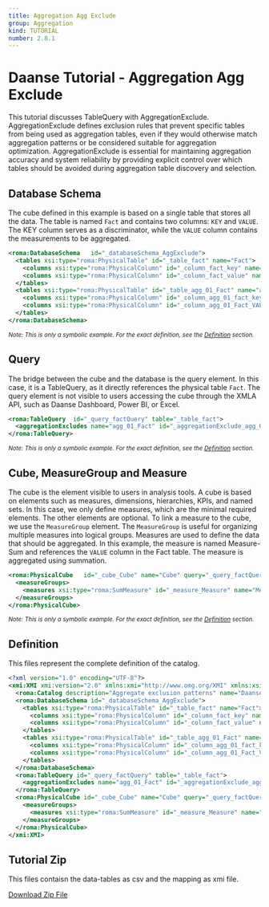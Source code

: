```yaml
---
title: Aggregation Agg Exclude
group: Aggregation
kind: TUTORIAL
number: 2.8.1
---
```

# Daanse Tutorial - Aggregation Agg Exclude

This tutorial discusses TableQuery with AggregationExclude.
AggregationExclude defines exclusion rules that prevent specific tables from being used as aggregation tables,
even if they would otherwise match aggregation patterns or be considered suitable for aggregation optimization.
AggregationExclude is essential for maintaining aggregation accuracy and system reliability by providing explicit
control over which tables should be avoided during aggregation table discovery and selection.


## Database Schema

The cube defined in this example is based on a single table that stores all the data. The table is named `Fact` and contains two columns: `KEY` and `VALUE`.
The KEY column serves as a discriminator, while the `VALUE` column contains the measurements to be aggregated.


```xml
<roma:DatabaseSchema   id="_databaseSchema_AggExclude">
  <tables xsi:type="roma:PhysicalTable" id="_table_fact" name="Fact">
    <columns xsi:type="roma:PhysicalColumn" id="_column_fact_key" name="KEY"/>
    <columns xsi:type="roma:PhysicalColumn" id="_column_fact_value" name="VALUE" type="Integer"/>
  </tables>
  <tables xsi:type="roma:PhysicalTable" id="_table_agg_01_Fact" name="agg_01_Fact">
    <columns xsi:type="roma:PhysicalColumn" id="_column_agg_01_fact_key" name="KEY"/>
    <columns xsi:type="roma:PhysicalColumn" id="_column_agg_01_Fact_VALUE_count" name="KEY"/>
  </tables>
</roma:DatabaseSchema>

```
*<small>Note: This is only a symbolic example. For the exact definition, see the [Definition](#definition) section.</small>*
## Query

The bridge between the cube and the database is the query element. In this case, it is a TableQuery, as it directly references the physical table `Fact`.
The query element is not visible to users accessing the cube through the XMLA API, such as Daanse Dashboard, Power BI, or Excel.


```xml
<roma:TableQuery  id="_query_factQuery" table="_table_fact">
  <aggregationExcludes name="agg_01_Fact" id="_aggregationExclude_agg_01_Fact"/>
</roma:TableQuery>

```
*<small>Note: This is only a symbolic example. For the exact definition, see the [Definition](#definition) section.</small>*
## Cube, MeasureGroup and Measure

The cube is the element visible to users in analysis tools. A cube is based on elements such as measures, dimensions, hierarchies, KPIs, and named sets.
In this case, we only define measures, which are the minimal required elements. The other elements are optional. To link a measure to the cube, we use the `MeasureGroup` element.
The `MeasureGroup` is useful for organizing multiple measures into logical groups. Measures are used to define the data that should be aggregated.
In this example, the measure is named Measure-Sum and references the `VALUE` column in the Fact table. The measure is aggregated using summation.


```xml
<roma:PhysicalCube   id="_cube_Cube" name="Cube" query="_query_factQuery">
  <measureGroups>
    <measures xsi:type="roma:SumMeasure" id="_measure_Measure" name="Measure" column="_column_fact_value"/>
  </measureGroups>
</roma:PhysicalCube>

```
*<small>Note: This is only a symbolic example. For the exact definition, see the [Definition](#definition) section.</small>*

## Definition

This files represent the complete definition of the catalog.

```xml
<?xml version="1.0" encoding="UTF-8"?>
<xmi:XMI xmi:version="2.0" xmlns:xmi="http://www.omg.org/XMI" xmlns:xsi="http://www.w3.org/2001/XMLSchema-instance" xmlns:roma="https://www.daanse.org/spec/org.eclipse.daanse.rolap.mapping">
  <roma:Catalog description="Aggregate exclusion patterns" name="Daanse Tutorial - Aggregation Agg Exclude" cubes="_cube_Cube" dbschemas="_databaseSchema_AggExclude"/>
  <roma:DatabaseSchema id="_databaseSchema_AggExclude">
    <tables xsi:type="roma:PhysicalTable" id="_table_fact" name="Fact">
      <columns xsi:type="roma:PhysicalColumn" id="_column_fact_key" name="KEY"/>
      <columns xsi:type="roma:PhysicalColumn" id="_column_fact_value" name="VALUE" type="Integer"/>
    </tables>
    <tables xsi:type="roma:PhysicalTable" id="_table_agg_01_Fact" name="agg_01_Fact">
      <columns xsi:type="roma:PhysicalColumn" id="_column_agg_01_fact_key" name="KEY"/>
      <columns xsi:type="roma:PhysicalColumn" id="_column_agg_01_Fact_VALUE_count" name="KEY"/>
    </tables>
  </roma:DatabaseSchema>
  <roma:TableQuery id="_query_factQuery" table="_table_fact">
    <aggregationExcludes name="agg_01_Fact" id="_aggregationExclude_agg_01_Fact"/>
  </roma:TableQuery>
  <roma:PhysicalCube id="_cube_Cube" name="Cube" query="_query_factQuery">
    <measureGroups>
      <measures xsi:type="roma:SumMeasure" id="_measure_Measure" name="Measure" column="_column_fact_value"/>
    </measureGroups>
  </roma:PhysicalCube>
</xmi:XMI>

```



## Tutorial Zip
This files contaisn the data-tables as csv and the mapping as xmi file.

<a href="./zip/tutorial.aggregation.aggexclude.zip" download>Download Zip File</a>
